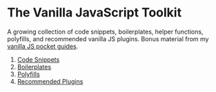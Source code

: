 # The Vanilla JavaScript Toolkit

A growing collection of code snippets, boilerplates, helper functions, polyfills, and recommended vanilla JS plugins. Bonus material from my [vanilla JS pocket guides](https://gomakethings.com/guides/).

1. [Code Snippets](https://github.com/cferdinandi/vanilla-javascript-cheat-sheet/blob/master/code-snippets.md)
2. [Boilerplates](https://github.com/cferdinandi/vanilla-javascript-cheat-sheet/tree/master/boilerplates)
3. [Polyfills](https://github.com/cferdinandi/vanilla-javascript-cheat-sheet/tree/master/polyfills)
4. [Recommended Plugins](https://github.com/cferdinandi/vanilla-javascript-cheat-sheet/blob/master/vanilla-js-plugins.md)
